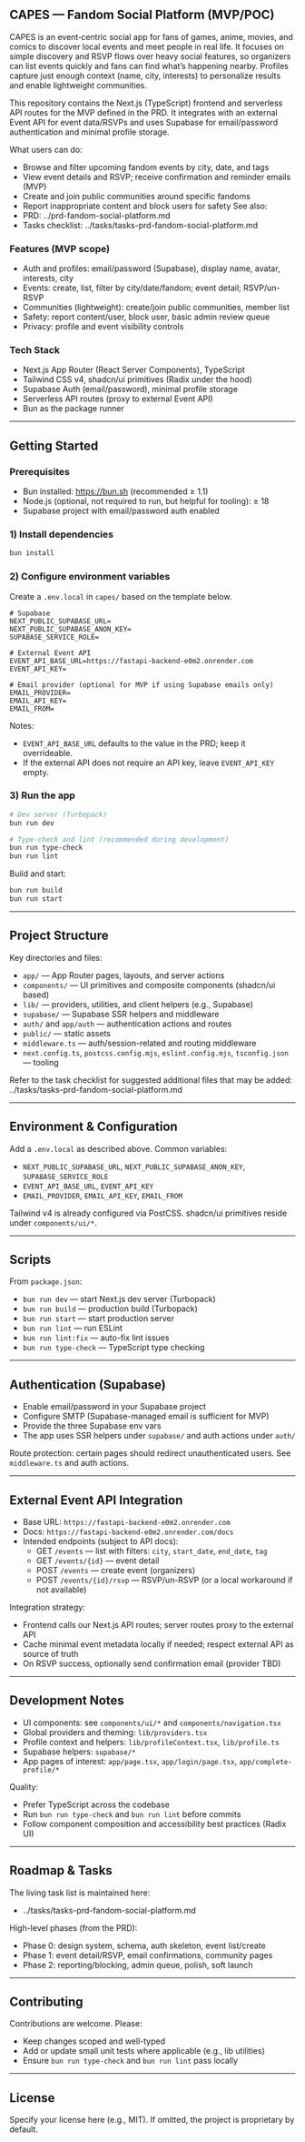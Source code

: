 ## CAPES — Fandom Social Platform (MVP/POC)

CAPES is an event‑centric social app for fans of games, anime, movies, and comics to discover local events and meet people in real life. It focuses on simple discovery and RSVP flows over heavy social features, so organizers can list events quickly and fans can find what’s happening nearby. Profiles capture just enough context (name, city, interests) to personalize results and enable lightweight communities.

This repository contains the Next.js (TypeScript) frontend and serverless API routes for the MVP defined in the PRD. It integrates with an external Event API for event data/RSVPs and uses Supabase for email/password authentication and minimal profile storage.

What users can do:
- Browse and filter upcoming fandom events by city, date, and tags
- View event details and RSVP; receive confirmation and reminder emails (MVP)
- Create and join public communities around specific fandoms
- Report inappropriate content and block users for safety
See also:
- PRD: ../prd-fandom-social-platform.md
- Tasks checklist: ../tasks/tasks-prd-fandom-social-platform.md

### Features (MVP scope)
- Auth and profiles: email/password (Supabase), display name, avatar, interests, city
- Events: create, list, filter by city/date/fandom; event detail; RSVP/un-RSVP
- Communities (lightweight): create/join public communities, member list
- Safety: report content/user, block user, basic admin review queue
- Privacy: profile and event visibility controls

### Tech Stack
- Next.js App Router (React Server Components), TypeScript
- Tailwind CSS v4, shadcn/ui primitives (Radix under the hood)
- Supabase Auth (email/password), minimal profile storage
- Serverless API routes (proxy to external Event API)
- Bun as the package runner

---

## Getting Started

### Prerequisites
- Bun installed: https://bun.sh (recommended ≥ 1.1)
- Node.js (optional, not required to run, but helpful for tooling): ≥ 18
- Supabase project with email/password auth enabled

### 1) Install dependencies
```bash
bun install
```

### 2) Configure environment variables
Create a `.env.local` in `capes/` based on the template below.

```env
# Supabase
NEXT_PUBLIC_SUPABASE_URL=
NEXT_PUBLIC_SUPABASE_ANON_KEY=
SUPABASE_SERVICE_ROLE=

# External Event API
EVENT_API_BASE_URL=https://fastapi-backend-e0m2.onrender.com
EVENT_API_KEY=

# Email provider (optional for MVP if using Supabase emails only)
EMAIL_PROVIDER=
EMAIL_API_KEY=
EMAIL_FROM=
```

Notes:
- `EVENT_API_BASE_URL` defaults to the value in the PRD; keep it overrideable.
- If the external API does not require an API key, leave `EVENT_API_KEY` empty.

### 3) Run the app
```bash
# Dev server (Turbopack)
bun run dev

# Type-check and lint (recommended during development)
bun run type-check
bun run lint
```

Build and start:
```bash
bun run build
bun run start
```

---

## Project Structure

Key directories and files:
- `app/` — App Router pages, layouts, and server actions
- `components/` — UI primitives and composite components (shadcn/ui based)
- `lib/` — providers, utilities, and client helpers (e.g., Supabase)
- `supabase/` — Supabase SSR helpers and middleware
- `auth/` and `app/auth` — authentication actions and routes
- `public/` — static assets
- `middleware.ts` — auth/session-related and routing middleware
- `next.config.ts`, `postcss.config.mjs`, `eslint.config.mjs`, `tsconfig.json` — tooling

Refer to the task checklist for suggested additional files that may be added: ../tasks/tasks-prd-fandom-social-platform.md

---

## Environment & Configuration

Add a `.env.local` as described above. Common variables:
- `NEXT_PUBLIC_SUPABASE_URL`, `NEXT_PUBLIC_SUPABASE_ANON_KEY`, `SUPABASE_SERVICE_ROLE`
- `EVENT_API_BASE_URL`, `EVENT_API_KEY`
- `EMAIL_PROVIDER`, `EMAIL_API_KEY`, `EMAIL_FROM`

Tailwind v4 is already configured via PostCSS. shadcn/ui primitives reside under `components/ui/*`.

---

## Scripts

From `package.json`:
- `bun run dev` — start Next.js dev server (Turbopack)
- `bun run build` — production build (Turbopack)
- `bun run start` — start production server
- `bun run lint` — run ESLint
- `bun run lint:fix` — auto-fix lint issues
- `bun run type-check` — TypeScript type checking

---

## Authentication (Supabase)

- Enable email/password in your Supabase project
- Configure SMTP (Supabase-managed email is sufficient for MVP)
- Provide the three Supabase env vars
- The app uses SSR helpers under `supabase/` and auth actions under `auth/`

Route protection: certain pages should redirect unauthenticated users. See `middleware.ts` and auth actions.

---

## External Event API Integration

- Base URL: `https://fastapi-backend-e0m2.onrender.com`
- Docs: `https://fastapi-backend-e0m2.onrender.com/docs`
- Intended endpoints (subject to API docs):
  - GET `/events` — list with filters: `city`, `start_date`, `end_date`, `tag`
  - GET `/events/{id}` — event detail
  - POST `/events` — create event (organizers)
  - POST `/events/{id}/rsvp` — RSVP/un-RSVP (or a local workaround if not available)

Integration strategy:
- Frontend calls our Next.js API routes; server routes proxy to the external API
- Cache minimal event metadata locally if needed; respect external API as source of truth
- On RSVP success, optionally send confirmation email (provider TBD)

---

## Development Notes

- UI components: see `components/ui/*` and `components/navigation.tsx`
- Global providers and theming: `lib/providers.tsx`
- Profile context and helpers: `lib/profileContext.tsx`, `lib/profile.ts`
- Supabase helpers: `supabase/*`
- App pages of interest: `app/page.tsx`, `app/login/page.tsx`, `app/complete-profile/*`

Quality:
- Prefer TypeScript across the codebase
- Run `bun run type-check` and `bun run lint` before commits
- Follow component composition and accessibility best practices (Radix UI)

---

## Roadmap & Tasks

The living task list is maintained here:
- ../tasks/tasks-prd-fandom-social-platform.md

High-level phases (from the PRD):
- Phase 0: design system, schema, auth skeleton, event list/create
- Phase 1: event detail/RSVP, email confirmations, community pages
- Phase 2: reporting/blocking, admin queue, polish, soft launch

---

## Contributing

Contributions are welcome. Please:
- Keep changes scoped and well-typed
- Add or update small unit tests where applicable (e.g., lib utilities)
- Ensure `bun run type-check` and `bun run lint` pass locally

---

## License

Specify your license here (e.g., MIT). If omitted, the project is proprietary by default.

